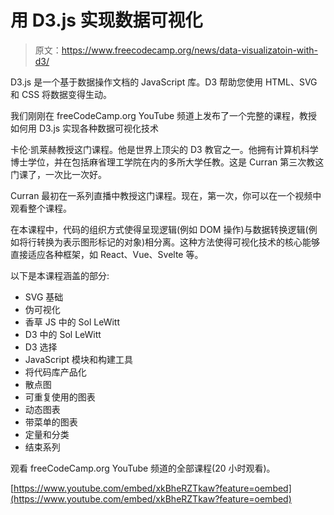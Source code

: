 # 用 D3.js 实现数据可视化

> 原文：<https://www.freecodecamp.org/news/data-visualizatoin-with-d3/>

D3.js 是一个基于数据操作文档的 JavaScript 库。D3 帮助您使用 HTML、SVG 和 CSS 将数据变得生动。

我们刚刚在 freeCodeCamp.org YouTube 频道上发布了一个完整的课程，教授如何用 D3.js 实现各种数据可视化技术

卡伦·凯莱赫教授这门课程。他是世界上顶尖的 D3 教官之一。他拥有计算机科学博士学位，并在包括麻省理工学院在内的多所大学任教。这是 Curran 第三次教这门课了，一次比一次好。

Curran 最初在一系列直播中教授这门课程。现在，第一次，你可以在一个视频中观看整个课程。

在本课程中，代码的组织方式使得呈现逻辑(例如 DOM 操作)与数据转换逻辑(例如将行转换为表示图形标记的对象)相分离。这种方法使得可视化技术的核心能够直接适应各种框架，如 React、Vue、Svelte 等。

以下是本课程涵盖的部分:

*   SVG 基础
*   伪可视化
*   香草 JS 中的 Sol LeWitt
*   D3 中的 Sol LeWitt
*   D3 选择
*   JavaScript 模块和构建工具
*   将代码库产品化
*   散点图
*   可重复使用的图表
*   动态图表
*   带菜单的图表
*   定量和分类
*   结束系列

观看 freeCodeCamp.org YouTube 频道的全部课程(20 小时观看)。

[https://www.youtube.com/embed/xkBheRZTkaw?feature=oembed](https://www.youtube.com/embed/xkBheRZTkaw?feature=oembed)